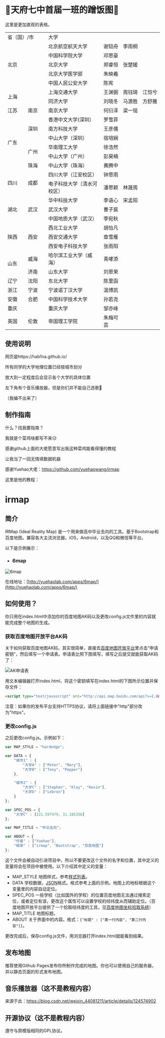 # 💖天府七中首届一班的蹭饭图💖
这里是更加直观的表格。
<table border="0" cellpadding="0" cellspacing="0" width="511" style="border-collapse:
 collapse;table-layout:fixed;width:380pt">
 <colgroup><col width="65" span="2" style="mso-width-source:userset;mso-width-alt:2201;
 width:48pt">
 <col width="186" style="mso-width-source:userset;mso-width-alt:6348;width:140pt">
 <col width="65" span="3" style="mso-width-source:userset;mso-width-alt:2201;
 width:48pt">
 </colgroup><tbody><tr height="19" style="height:13.9pt">
  <td colspan="2" height="19" class="xl65" width="130" style="height:13.9pt;width:96pt">省（国）/市</td>
  <td class="xl65" width="250" style="border-left:none;width:140pt">大学</td>
  <td colspan="3" class="xl65" width="195" style="border-left:none;width:144pt">　</td>
 </tr>
 <tr height="19" style="height:13.9pt">
  <td colspan="2" rowspan="5" height="95" class="xl67" style="height:69.5pt">北京</td>
  <td class="xl68" style="border-top:none;border-left:none">北京航空航天大学</td>
  <td class="xl69" style="border-top:none;border-left:none">谢铠舟</td>
  <td class="xl69" style="border-top:none;border-left:none">李雨桐</td>
  <td class="xl66" style="border-top:none;border-left:none">　</td>
 </tr>
 <tr height="19" style="height:13.9pt">
  <td height="19" class="xl68" style="height:13.9pt;border-top:none;border-left:
  none">中国科学院大学</td>
  <td class="xl69" style="border-top:none;border-left:none">邓思豪</td>
  <td class="xl66" style="border-top:none;border-left:none">　</td>
  <td class="xl66" style="border-top:none;border-left:none">　</td>
 </tr>
 <tr height="19" style="height:13.9pt">
  <td height="19" class="xl68" style="height:13.9pt;border-top:none;border-left:
  none">北京大学</td>
  <td class="xl69" style="border-top:none;border-left:none">郑睿恒</td>
  <td class="xl69" style="border-top:none;border-left:none">张楚媛</td>
  <td class="xl66" style="border-top:none;border-left:none">　</td>
 </tr>
 <tr height="19" style="height:13.9pt">
  <td height="19" class="xl68" style="height:13.9pt;border-top:none;border-left:
  none">北京大学医学部</td>
  <td class="xl69" style="border-top:none;border-left:none">朱映羲</td>
  <td class="xl66" style="border-top:none;border-left:none">　</td>
  <td class="xl66" style="border-top:none;border-left:none">　</td>
 </tr>
 <tr height="19" style="height:13.9pt">
  <td height="19" class="xl68" style="height:13.9pt;border-top:none;border-left:
  none">中国人民公安大学</td>
  <td class="xl69" style="border-top:none;border-left:none">陈宪</td>
  <td class="xl66" style="border-top:none;border-left:none">　</td>
  <td class="xl66" style="border-top:none;border-left:none">　</td>
 </tr>
 <tr height="19" style="height:13.9pt">
  <td colspan="2" rowspan="2" height="38" class="xl67" style="height:27.8pt">上海</td>
  <td class="xl68" style="border-top:none;border-left:none">上海交通大学</td>
  <td class="xl69" style="border-top:none;border-left:none">王渊弼</td>
  <td class="xl69" style="border-top:none;border-left:none">周钰琦</td>
  <td class="xl69" style="border-top:none;border-left:none">江恺兮</td>
 </tr>
 <tr height="19" style="height:13.9pt">
  <td height="19" class="xl68" style="height:13.9pt;border-top:none;border-left:
  none">同济大学</td>
  <td class="xl69" style="border-top:none;border-left:none">刘晓冬</td>
  <td class="xl69" style="border-top:none;border-left:none">马源胜</td>
  <td class="xl69" style="border-top:none;border-left:none">方舒雅</td>
 </tr>
 <tr height="19" style="height:13.9pt">
  <td height="19" class="xl65" style="height:13.9pt;border-top:none">江苏</td>
  <td class="xl65" style="border-top:none;border-left:none">南京</td>
  <td class="xl68" style="border-top:none;border-left:none">南京大学</td>
  <td class="xl69" style="border-top:none;border-left:none">何衍泽</td>
  <td class="xl69" style="border-top:none;border-left:none">梁一铭</td>
  <td class="xl66" style="border-top:none;border-left:none">　</td>
 </tr>
 <tr height="19" style="height:13.9pt">
  <td rowspan="6" height="114" class="xl65" style="height:83.4pt;border-top:none">广东</td>
  <td rowspan="3" class="xl65" style="border-top:none">深圳</td>
  <td class="xl68" style="border-top:none;border-left:none">香港中文大学(深圳）</td>
  <td class="xl69" style="border-top:none;border-left:none">罗雪菲</td>
  <td class="xl66" style="border-top:none;border-left:none">　</td>
  <td class="xl66" style="border-top:none;border-left:none">　</td>
 </tr>
 <tr height="19" style="height:13.9pt">
  <td height="19" class="xl68" style="height:13.9pt;border-top:none;border-left:
  none">南方科技大学</td>
  <td class="xl69" style="border-top:none;border-left:none">王彦儒</td>
  <td class="xl69" style="border-top:none;border-left:none">　</td>
  <td class="xl66" style="border-top:none;border-left:none">　</td>
 </tr>
 <tr height="19" style="height:13.9pt">
  <td height="19" class="xl68" style="height:13.9pt;border-top:none;border-left:
  none">中山大学（深圳）</td>
  <td class="xl69" style="border-top:none;border-left:none">宿培娴</td>
  <td class="xl66" style="border-top:none;border-left:none">　</td>
  <td class="xl66" style="border-top:none;border-left:none">　</td>
 </tr>
 <tr height="19" style="height:13.9pt">
  <td rowspan="2" height="38" class="xl65" style="height:27.8pt;border-top:none">广州</td>
  <td class="xl68" style="border-top:none;border-left:none">华南理工大学</td>
  <td class="xl69" style="border-top:none;border-left:none">徐浩然</td>
  <td class="xl66" style="border-top:none;border-left:none">　</td>
  <td class="xl66" style="border-top:none;border-left:none">　</td>
 </tr>
 <tr height="19" style="height:13.9pt">
  <td height="19" class="xl68" style="height:13.9pt;border-top:none;border-left:
  none">中山大学（广州）</td>
  <td class="xl69" style="border-top:none;border-left:none">彭昊楠</td>
  <td class="xl66" style="border-top:none;border-left:none">　</td>
  <td class="xl66" style="border-top:none;border-left:none">　</td>
 </tr>
 <tr height="19" style="height:13.9pt">
  <td height="19" class="xl65" style="height:13.9pt;border-top:none;border-left:
  none">珠海</td>
  <td class="xl68" style="border-top:none;border-left:none">中山大学（珠海）</td>
  <td class="xl69" style="border-top:none;border-left:none">黄腾中</td>
  <td class="xl66" style="border-top:none;border-left:none">　</td>
  <td class="xl66" style="border-top:none;border-left:none">　</td>
 </tr>
 <tr height="19" style="height:13.9pt">
  <td rowspan="2" height="38" class="xl65" style="height:27.8pt;border-top:none">四川</td>
  <td rowspan="2" class="xl67" style="border-top:none">成都</td>
  <td class="xl68" style="border-top:none;border-left:none">四川大学（江安校区）</td>
  <td class="xl69" style="border-top:none;border-left:none">钟思雨</td>
  <td class="xl66" style="border-top:none;border-left:none">　</td>
  <td class="xl66" style="border-top:none;border-left:none">　</td>
 </tr>
 <tr height="19" style="height:13.9pt">
  <td height="19" class="xl68" style="height:13.9pt;border-top:none;border-left:
  none">电子科技大学（清水河校区）</span></td>
  <td class="xl69" style="border-top:none;border-left:none">潘思颖</td>
  <td class="xl69" style="border-top:none;border-left:none">林晟周</td>
  <td class="xl66" style="border-top:none;border-left:none">　</td>
 </tr>
 <tr height="19" style="height:13.9pt">
  <td rowspan="3" height="57" class="xl65" style="height:41.7pt;border-top:none">湖北</td>
  <td rowspan="3" class="xl65" style="border-top:none">武汉</td>
  <td class="xl68" style="border-top:none;border-left:none">华中科技大学</td>
  <td class="xl69" style="border-top:none;border-left:none">李语心</td>
  <td class="xl69" style="border-top:none;border-left:none">宋孟阳</td>
  <td class="xl66" style="border-top:none;border-left:none">　</td>
 </tr>
 <tr height="19" style="height:13.9pt">
  <td height="19" class="xl68" style="height:13.9pt;border-top:none;border-left:
  none">武汉大学</td>
  <td class="xl69" style="border-top:none;border-left:none">曹子宸</td>
  <td class="xl66" style="border-top:none;border-left:none">　</td>
  <td class="xl66" style="border-top:none;border-left:none">　</td>
 </tr>
 <tr height="19" style="height:13.9pt">
  <td height="19" class="xl68" style="height:13.9pt;border-top:none;border-left:
  none">中国地质大学（武汉）</td>
  <td class="xl69" style="border-top:none;border-left:none">李宛秋</td>
  <td class="xl66" style="border-top:none;border-left:none">　</td>
  <td class="xl66" style="border-top:none;border-left:none">　</td>
 </tr>
 <tr height="19" style="height:13.9pt">
  <td rowspan="3" height="57" class="xl65" style="height:41.7pt;border-top:none">陕西</td>
  <td rowspan="3" class="xl65" style="border-top:none">西安</td>
  <td class="xl68" style="border-top:none;border-left:none">西北工业大学</td>
  <td class="xl69" style="border-top:none;border-left:none">胡怡凡</td>
  <td class="xl66" style="border-top:none;border-left:none">　</td>
  <td class="xl66" style="border-top:none;border-left:none">　</td>
 </tr>
 <tr height="19" style="height:13.9pt">
  <td height="19" class="xl68" style="height:13.9pt;border-top:none;border-left:
  none">西安交通大学</td>
  <td class="xl69" style="border-top:none;border-left:none">章雪雁</td>
  <td class="xl66" style="border-top:none;border-left:none">　</td>
  <td class="xl66" style="border-top:none;border-left:none">　</td>
 </tr>
 <tr height="19" style="height:13.9pt">
  <td height="19" class="xl68" style="height:13.9pt;border-top:none;border-left:
  none">西安电子科技大学</td>
  <td class="xl69" style="border-top:none;border-left:none">张雨阳</td>
  <td class="xl66" style="border-top:none;border-left:none">　</td>
  <td class="xl66" style="border-top:none;border-left:none">　</td>
 </tr>
 <tr height="19" style="height:13.9pt">
  <td rowspan="2" height="38" class="xl65" style="height:27.8pt;border-top:none">山东</td>
  <td class="xl65" style="border-top:none;border-left:none">威海</td>
  <td class="xl68" style="border-top:none;border-left:none">哈尔滨工业大学（威海）</td>
  <td class="xl69" style="border-top:none;border-left:none">青哮添</td>
  <td class="xl66" style="border-top:none;border-left:none">　</td>
  <td class="xl66" style="border-top:none;border-left:none">　</td>
 </tr>
 <tr height="19" style="height:13.9pt">
  <td height="19" class="xl65" style="height:13.9pt;border-top:none;border-left:
  none">济南</td>
  <td class="xl68" style="border-top:none;border-left:none">山东大学</td>
  <td class="xl69" style="border-top:none;border-left:none">刘恩荣</td>
  <td class="xl66" style="border-top:none;border-left:none">　</td>
  <td class="xl66" style="border-top:none;border-left:none">　</td>
 </tr>
 <tr height="19" style="height:13.9pt">
  <td height="19" class="xl65" style="height:13.9pt;border-top:none">辽宁</td>
  <td class="xl65" style="border-top:none;border-left:none">沈阳</td>
  <td class="xl68" style="border-top:none;border-left:none">东北大学</td>
  <td class="xl69" style="border-top:none;border-left:none">陈里函</td>
  <td class="xl66" style="border-top:none;border-left:none">　</td>
  <td class="xl66" style="border-top:none;border-left:none">　</td>
 </tr>
 <tr height="19" style="height:13.9pt">
  <td height="19" class="xl65" style="height:13.9pt;border-top:none">浙江</td>
  <td class="xl65" style="border-top:none;border-left:none">宁波</td>
  <td class="xl68" style="border-top:none;border-left:none">宁波诺丁汉大学</td>
  <td class="xl69" style="border-top:none;border-left:none">温博凯</td>
  <td class="xl66" style="border-top:none;border-left:none">　</td>
  <td class="xl66" style="border-top:none;border-left:none">　</td>
 </tr>
 <tr height="19" style="height:13.9pt">
  <td height="19" class="xl65" style="height:13.9pt;border-top:none">安徽</td>
  <td class="xl65" style="border-top:none;border-left:none">合肥</td>
  <td class="xl68" style="border-top:none;border-left:none">中国科学技术大学</td>
  <td class="xl69" style="border-top:none;border-left:none">孙若尧</td>
  <td class="xl66" style="border-top:none;border-left:none">　</td>
  <td class="xl66" style="border-top:none;border-left:none">　</td>
 </tr>
 <tr height="19" style="height:13.9pt">
  <td colspan="2" height="19" class="xl65" style="height:13.9pt">重庆</td>
  <td class="xl68" style="border-top:none;border-left:none">重庆大学</td>
  <td class="xl69" style="border-top:none;border-left:none">邹亦峰</td>
  <td class="xl66" style="border-top:none;border-left:none">　</td>
  <td class="xl66" style="border-top:none;border-left:none">　</td>
 </tr>
 <tr height="19" style="height:13.9pt">
  <td height="19" class="xl65" style="height:13.9pt;border-top:none">英国</td>
  <td class="xl65" style="border-top:none;border-left:none">伦敦</td>
  <td class="xl68" style="border-top:none;border-left:none">帝国理工学院</td>
  <td class="xl69" style="border-top:none;border-left:none">朱梅可芸</td>
  <td class="xl66" style="border-top:none;border-left:none">　</td>
  <td class="xl66" style="border-top:none;border-left:none">　</td>
 </tr>
 <!--[endif]-->
</tbody></table>

## 使用说明
网页是https://hab1na.github.io/

所有同学的大学地理位置已经按城市划分

放大到一定程度后会显示各个大学的具体位置

左下角有个音乐播放器，但是你们并不能自己选歌🤣

（我编不出来了）


## 制作指南

什么？找我要指南？

我就是个菜鸡啥都写不来😥

感谢github上面的大佬愿意写出我这种菜鸡能看得懂的教程

让我当了一回无情填数据机器


感谢Yuehao大佬：https://github.com/yuehaowang/irmap

这里是他的教程：

# irmap

## 简介

IRMap (Ideal Reality Map) 是一个用来做高中毕业去向的工具。基于Bootstrap和百度地图。兼容各大主流浏览器，iOS，Android，以及QQ和微信等平台。

以下是示例展示：

- ### 6map

![6map](screenshots/6map.png)

在线地址：[http://yuehaolab.com/apps/6map/](http://yuehaolab.com/apps/6map/)


## 如何使用？

你只用在index.html中添加你的百度地图AK码以及更改config.js文件里的内容就能完成整个地图的生成。

### 获取百度地图开放平台AK码

关于如何获取百度地图AK码，其实很简单，直接去[百度地图开放平台](http://lbsyun.baidu.com/)里点击“申请密钥”，然后填写一个申请表。申请表比照下图填写，填写之后提交就能获取AK码了：

![AK申请表](screenshots/baidu_ak_form.png)

用文本编辑器打开index.html，将这个密钥填写在index.html的下图所示位置并保存文件：

```html
<script type="text/javascript" src="http://api.map.baidu.com/api?v=2.0&ak=亲，密钥填这里"></script>
```

注意：如果你的发布平台支持HTTPS协议，请将上面链接中"http"部分改为"https"。

### 更改config.js

之后更改config.js。示例如下：

```javascript
var MAP_STYLE = "hardedge";

var DATA = {
	"城市1" : {
		"大学A" : ["Peter", "Mary"],
		"大学B" : ["Tony", "Pepper"]
	},

	"城市2" : {
		"大学C" : ["Stephen", "Klay", "Kevin"],
		"大学D" : ["Lebron"]
	}
};

var SPEC_POS = {
	"大学C" : [121.597479, 31.185356]
};

var MAP_TITLE = "毕业去向";

var ABOUT = {
	"作者" : ["Yuehao"],
	"框架" : ["irmap", "Bootstrap", "百度地图"]
};
```

这个文件会被自动引进项目中，所以不要更改这个文件的名字和位置，其中定义的变量将会在项目中被使用。以下介绍其中定义的变量：

- MAP_STYLE 地图样式，参考[样式列表](http://developer.baidu.com/map/custom/list.htm)。
- DATA 学校数据，[JSON](http://www.json.org/json-zh.html)格式。格式参考上面的示例。地图上的地标根据这个变量里的内容自动定位。
- SPEC_POS 一些学校（比如国外的学校）的位置百度地图无法通过搜索定位，或者定位有误，更改这个属性可以设置学校的经纬度从而辅助定位。（百度地图开放平台提供了一个拾取经纬度的工具，见[百度地图坐标拾取系统](http://api.map.baidu.com/lbsapi/getpoint/index.html)）
- MAP_TITLE 地图标题。
- ABOUT 关于界面中的内容。格式：`{"标题" : ["第一行内容", "第二行内容"]}`。

更改完成后，保存config.js文件，用浏览器打开index.html就能看到结果。

## 发布地图

推荐使用Github Pages发布你所制作完成的地图。你也可以使用自己的服务器，并以静态页面的形式发布地图。

## 音乐播放器（这不是教程内容）

来源于此：https://blog.csdn.net/weixin_44081211/article/details/124574902

## 开源协议（这不是教程内容）

遵守与原模版相同的GPL协议。
